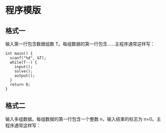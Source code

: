 # 程序模版
## 格式一
输入第一行包含数据组数 T。每组数据的第一行包含……主程序通常这样写：

```
int main() {
  scanf("%d", &T);
  while(T--) {
    input();
    solve();
    output();
  }
  return 0;
}
```

## 格式二
输入多组数据。每组数据的第一行包含一个整数 n，输入结束的标志为 n=0。主程序通常这样写：

```

```